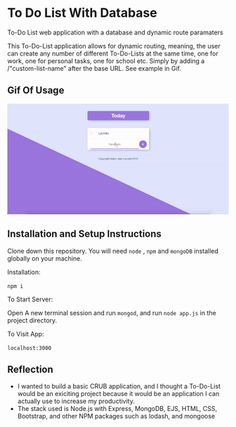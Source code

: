 # To Do List With Database
To-Do List web application with a database and dynamic route paramaters

This To-Do-List application allows for dynamic routing, meaning, the user can create any number of different To-Do-Lists at the same time, one for work, one for personal tasks, one for school etc. Simply by adding a /"custom-list-name" after the base URL.
See example in Gif.

## Gif Of Usage

<img src = "todolist.gif">

## Installation and Setup Instructions

Clone down this repository. You will need `node` , `npm` and `mongoDB` installed globally on your machine.  

Installation:

`npm i`

To Start Server:

Open A new terminal session and run `mongod`, and run `node app.js` in the project directory.

To Visit App:

`localhost:3000`

## Reflection

- I wanted to build a basic CRUB application, and I thought a To-Do-List would be an exiciting project because it would be an application I can actually use to increase my productivity.
- The stack used is Node.js with Express, MongoDB, EJS, HTML, CSS, Bootstrap, and other NPM packages such as lodash, and mongoose
